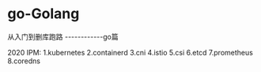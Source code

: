 # go-Golang
从入门到删库跑路 ------------go篇

2020 IPM:
1.kubernetes
2.containerd
3.cni
4.istio
5.csi
6.etcd
7.prometheus
8.coredns
